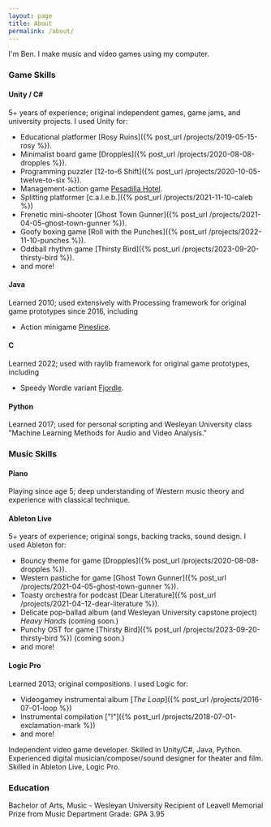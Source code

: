 ```yaml
---
layout: page
title: About
permalink: /about/
---
```


I'm Ben. I make music and video games using my computer.

### Game Skills

#### Unity / C#
5+ years of experience; original independent games, game jams, and university projects. I used Unity for:
- Educational platformer [Rosy Ruins]({% post_url /projects/2019-05-15-rosy %}).
- Minimalist board game [Dropples]({% post_url /projects/2020-08-08-dropples %}).
- Programming puzzler [12-to-6 Shift]({% post_url /projects/2020-10-05-twelve-to-six %}).
- Management-action game [Pesadilla Hotel](https://robertbuckley.itch.io/pesadilla-hotel).
- Splitting platformer [c.a.l.e.b.]({% post_url /projects/2021-11-10-caleb %})
- Frenetic mini-shooter [Ghost Town Gunner]({% post_url /projects/2021-04-05-ghost-town-gunner %}).
- Goofy boxing game [Roll with the Punches]({% post_url /projects/2022-11-10-punches %}).
- Oddball rhythm game [Thirsty Bird]({% post_url /projects/2023-09-20-thirsty-bird %}).
- and more!

#### Java
Learned 2010; used extensively with Processing framework for original game prototypes since 2016, including
- Action minigame [Pineslice](https://bgsulz.itch.io/pineslice).

#### C
Learned 2022; used with raylib framework for original game prototypes, including
- Speedy Wordle variant [Fjordle](https://bgsulz.itch.io/fjordle).

#### Python
Learned 2017; used for personal scripting and Wesleyan University class "Machine Learning Methods for Audio and Video Analysis."

### Music Skills

#### Piano
Playing since age 5; deep understanding of Western music theory and experience with classical technique.

#### Ableton Live
5+ years of experience; original songs, backing tracks, sound design. I used Ableton for:
- Bouncy theme for game [Dropples]({% post_url /projects/2020-08-08-dropples %}).
- Western pastiche for game [Ghost Town Gunner]({% post_url /projects/2021-04-05-ghost-town-gunner %}).
- Toasty orchestra for podcast [Dear Literature]({% post_url /projects/2021-04-12-dear-literature %}).
- Delicate pop-ballad album (and Wesleyan University capstone project) _Heavy Hands_ (coming soon.)
- Punchy OST for game [Thirsty Bird]({% post_url /projects/2023-09-20-thirsty-bird %}) (coming soon.)
- and more!

#### Logic Pro
Learned 2013; original compositions. I used Logic for:
- Videogamey instrumental album [_The Loop_]({% post_url /projects/2016-07-01-loop %})
- Instrumental compilation ["!"]({% post_url /projects/2018-07-01-exclamation-mark %})
- and more!

Independent video game developer. Skilled in Unity/C#, Java, Python.
Experienced digital musician/composer/sound designer for theater and film. Skilled in Ableton Live, Logic Pro.

### Education
Bachelor of Arts, Music - Wesleyan University
Recipient of Leavell Memorial Prize from Music Department
Grade: GPA 3.95